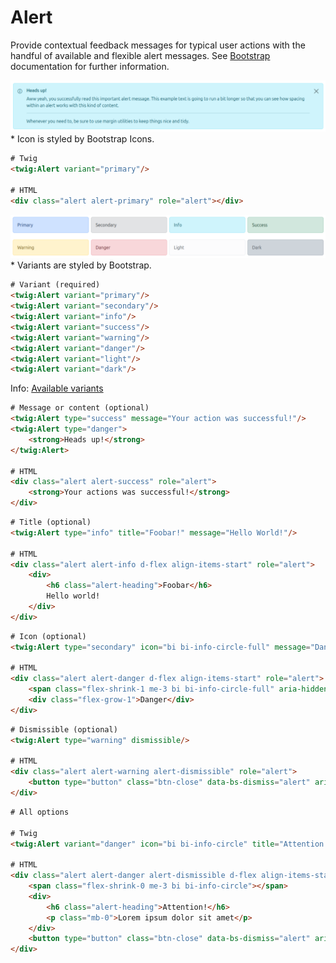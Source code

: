# Alert

Provide contextual feedback messages for typical user actions with the handful of available and flexible alert messages.
See [Bootstrap](https://getbootstrap.com/docs/5.3/components/alerts/) documentation for further information.

![Example](alert-example.png "A full example of an alert") * Icon is styled by Bootstrap Icons.

~~~html
# Twig
<twig:Alert variant="primary"/>

# HTML
<div class="alert alert-primary" role="alert"></div>
~~~

![Variants](alert-variant.png "A set of variants are available") * Variants are styled by Bootstrap.

~~~html
# Variant (required)
<twig:Alert variant="primary"/>
<twig:Alert variant="secondary"/>
<twig:Alert variant="info"/>
<twig:Alert variant="success"/>
<twig:Alert variant="warning"/>
<twig:Alert variant="danger"/>
<twig:Alert variant="light"/>
<twig:Alert variant="dark"/>
~~~

Info: [Available variants](variants.md)

~~~html
# Message or content (optional)
<twig:Alert type="success" message="Your action was successful!"/>
<twig:Alert type="danger">
    <strong>Heads up!</strong>
</twig:Alert>

# HTML
<div class="alert alert-success" role="alert">
    <strong>Your actions was successful!</strong>
</div>
~~~

~~~html
# Title (optional)
<twig:Alert type="info" title="Foobar!" message="Hello World!"/>

# HTML
<div class="alert alert-info d-flex align-items-start" role="alert">
    <div>
        <h6 class="alert-heading">Foobar</h6>
        Hello world!
    </div>
</div>
~~~

~~~html
# Icon (optional)
<twig:Alert type="secondary" icon="bi bi-info-circle-full" message="Danger"/>

# HTML
<div class="alert alert-danger d-flex align-items-start" role="alert">
    <span class="flex-shrink-1 me-3 bi bi-info-circle-full" aria-hidden="true"></span>    
    <div class="flex-grow-1">Danger</div>
</div>
~~~

~~~html
# Dismissible (optional)
<twig:Alert type="warning" dismissible/>

# HTML
<div class="alert alert-warning alert-dismissible" role="alert">    
    <button type="button" class="btn-close" data-bs-dismiss="alert" aria-label="Close"></button>
</div>
~~~

~~~html
# All options

# Twig
<twig:Alert variant="danger" icon="bi bi-info-circle" title="Attention!" message="Lorem ipsum dolor sit amet" dismissible="true"/>

# HTML
<div class="alert alert-danger alert-dismissible d-flex align-items-start" role="alert">
    <span class="flex-shrink-0 me-3 bi bi-info-circle"></span>
    <div>
        <h6 class="alert-heading">Attention!</h6>
        <p class="mb-0">Lorem ipsum dolor sit amet</p>
    </div>
    <button type="button" class="btn-close" data-bs-dismiss="alert" aria-label="Close"></button>
</div>
~~~
